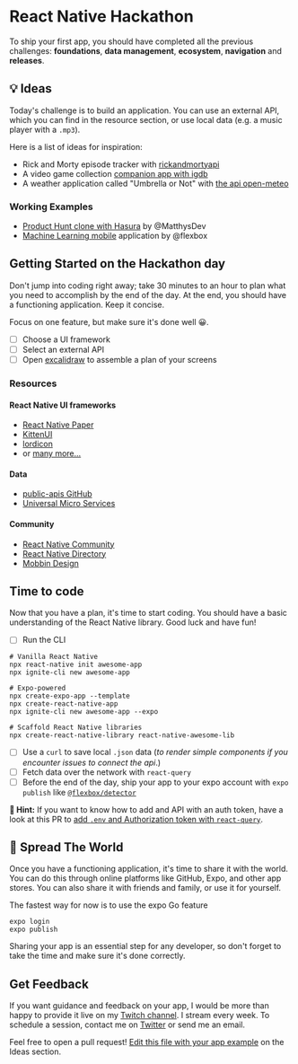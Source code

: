 # React Native Hackathon

To ship your first app, you should have completed all the previous challenges: **foundations**, **data management**, **ecosystem**, **navigation** and **releases**.

## 💡 Ideas

Today's challenge is to build an application. You can use an external API, which you can find in the resource section, or use local data (e.g. a music player with a `.mp3`).

Here is a list of ideas for inspiration:

- Rick and Morty episode tracker with [rickandmortyapi](https://rickandmortyapi.com/)
- A video game collection [companion app with igdb](https://api-docs.igdb.com/)
- A weather application called "Umbrella or Not" with [the api open-meteo](https://open-meteo.com/)

### Working Examples

- [Product Hunt clone with Hasura](https://github.com/flexbox/react-native-bootcamp/tree/main/hackathon/react-native-heroes) by @MatthysDev
- [Machine Learning mobile](https://github.com/flexbox/machine-learning-with-javascript/tree/master/vision) application by @flexbox

## Getting Started on the Hackathon day

Don't jump into coding right away; take 30 minutes to an hour to plan what you need to accomplish by the end of the day. At the end, you should have a functioning application. Keep it concise.

Focus on one feature, but make sure it's done well 😀.

- [ ] Choose a UI framework
- [ ] Select an external API
- [ ] Open [excalidraw](https://excalidraw.com/) to assemble a plan of your screens

### Resources

#### React Native UI frameworks

- [React Native Paper](https://callstack.github.io/react-native-paper/)
- [KittenUI](https://akveo.github.io/react-native-ui-kitten/docs/guides/getting-started#manual-installation)
- [lordicon](https://lordicon.com/)
- or [many more...](https://github.com/flexbox/react-native-bootcamp/tree/main/hackathon/ui-tier-list)

#### Data

- [public-apis GitHub](https://github.com/public-apis/public-apis)
- [Universal Micro Services](https://m3o.com/explore)

#### Community

- [React Native Community](https://github.com/react-native-community)
- [React Native Directory](https://reactnative.directory/)
- [Mobbin Design](https://mobbin.design/)

## Time to code

Now that you have a plan, it's time to start coding. You should have a basic understanding of the React Native library. Good luck and have fun!

- [ ] Run the CLI

```console
# Vanilla React Native
npx react-native init awesome-app
npx ignite-cli new awesome-app

# Expo-powered
npx create-expo-app --template
npx create-react-native-app
npx ignite-cli new awesome-app --expo

# Scaffold React Native libraries
npx create-react-native-library react-native-awesome-lib
```

- [ ] Use a `curl` to save local `.json` data (_to render simple components if you encounter issues to connect the api_.)
- [ ] Fetch data over the network with `react-query`
- [ ] Before the end of the day, ship your app to your expo account with `expo publish` like [`@flexbox/detector`](https://expo.dev/@flexbox/detector)

**🔭 Hint:** If you want to know how to add and API with an auth token, have a look at this PR to [add `.env` and Authorization token with `react-query`](https://github.com/flexbox/react-native-bootcamp/pull/76).

## 🚀 Spread The World

Once you have a functioning application, it's time to share it with the world. You can do this through online platforms like GitHub, Expo, and other app stores. You can also share it with friends and family, or use it for yourself.

The fastest way for now is to use the expo Go feature

```console
expo login
expo publish
```

Sharing your app is an essential step for any developer, so don't forget to take the time and make sure it's done correctly.

## Get Feedback

If you want guidance and feedback on your app, I would be more than happy to provide it live on my [Twitch channel](https://www.twitch.tv/flexboxlive/videos?filter=all&sort=time). I stream every week. To schedule a session, contact me on [Twitter](https://twitter.com/flexbox_) or send me an email.

Feel free to open a pull request! [Edit this file with your app example](https://github.com/flexbox/react-native-workshop/tree/main/hackathon) on the Ideas section.
